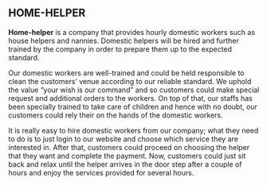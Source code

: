 ## HOME-HELPER

**Home-helper** is a company that provides hourly domestic workers such as house helpers and nannies. Domestic helpers will be hired and further trained by the company in order to prepare them up to the expected standard.

Our domestic workers are well-trained and could be held responsible to clean the customers’ venue according to our reliable standard. We uphold the value “your wish is our command” and so customers could make special request and additional orders to the workers. On top of that, our staffs has been specially trained to take care of children and hence with no doubt, our customers could rely their on the hands of the domestic workers.

It is really easy to hire domestic workers from our company; what they need to do is to just login to our website and choose which service they are interested in. After that, customers could proceed on choosing the helper that they want and complete the payment. Now, customers could just sit back and relax until the helper arrives in the door step after a couple of hours and enjoy the services provided for several hours.
